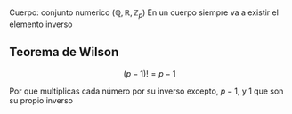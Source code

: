 
Cuerpo: conjunto numerico ($\mathbb Q, \mathbb R, \mathbb Z_p$)
En un cuerpo siempre va a existir el elemento inverso

## Teorema de Wilson
$$(p-1)! = p-1$$

Por que multiplicas cada número por su inverso excepto, $p-1$, y $1$ que son su propio inverso